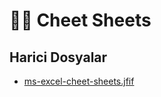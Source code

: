 # 🤸‍♂️ Cheet Sheets


<!--HariciDosyalar-->

## Harici Dosyalar

- [ms-excel-cheet-sheets.jfif](./ms-excel-cheet-sheets.jfif)


<!--HariciDosyalar-->

